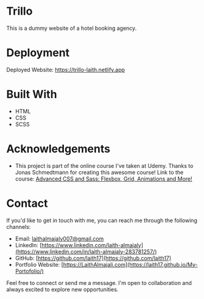 # Trillo
This is a dummy website of a hotel booking agency.
# Deployment
Deployed Website: https://trillo-laith.netlify.app
# Built With
* HTML
* CSS
* SCSS
# Acknowledgements
* This project is part of the online course I've taken at Udemy. Thanks to Jonas Schmedtmann for creating this awesome course! Link to the course: [Advanced CSS and Sass: Flexbox, Grid, Animations and More!](https://www.udemy.com/course/advanced-css-and-sass/)
# Contact

If you'd like to get in touch with me, you can reach me through the following channels:

- Email: laithalmajaly007@gmail.com
- LinkedIn: [https://www.linkedin.com/laith-almajaly](https://www.linkedin.com/in/laith-almajaly-283781257/)
- GitHub: [https://github.com/laith17](https://github.com/laith17)
- Portfolio Website: [https://LaithAlmajali.com](https://laith17.github.io/My-Portofolio/)

Feel free to connect or send me a message. I'm open to collaboration and always excited to explore new opportunities.
